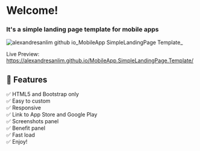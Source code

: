 
# Welcome!
### It's a simple landing page template for mobile apps

![alexandresanlim github io_MobileApp SimpleLandingPage Template_](https://user-images.githubusercontent.com/5353685/120659699-fb795400-c45c-11eb-8aa7-d321aad6541c.png)


Live Preview:
https://alexandresanlim.github.io/MobileApp.SimpleLandingPage.Template/

## 🎉 Features

✅ HTML5 and Bootstrap only</br>
✅ Easy to custom</br>
✅ Responsive</br>
✅ Link to App Store and Google Play</br>
✅ Screenshots panel</br>
✅ Benefit panel</br>
✅ Fast load</br>
✅ Enjoy!
